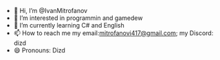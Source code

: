 - 👋 Hi, I’m @IvanMitrofanov
- 👀 I’m interested in programmin and gamedew
- 🌱 I’m currently learning C# and English
- 📫 How to reach me my email:mitrofanovi417@gmail.com; my Discord: dizd
- 😄 Pronouns: Dizd

<!---
IvanMitrofanov/IvanMitrofanov is a ✨ special ✨ repository because its `README.md` (this file) appears on your GitHub profile.
You can click the Preview link to take a look at your changes.
--->
